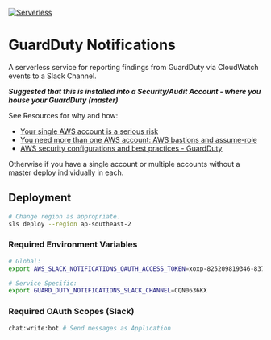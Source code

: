 [![Serverless](http://public.serverless.com/badges/v3.svg)](http://www.serverless.com)

# GuardDuty Notifications

A serverless service for reporting findings from GuardDuty via CloudWatch events to a Slack Channel.

***Suggested that this is installed into a Security/Audit Account - where you house your GuardDuty (master)***

See Resources for why and how:
* [Your single AWS account is a serious risk](https://cloudonaut.io/your-single-aws-account-is-a-serious-risk/)
* [You need more than one AWS account: AWS bastions and assume-role](https://blog.coinbase.com/you-need-more-than-one-aws-account-aws-bastions-and-assume-role-23946c6dfde3)
* [AWS security configurations and best practices - GuardDuty](https://asecure.cloud/l/s_guardduty/)

Otherwise if you have a single account or multiple accounts without a master deploy individually in each.

## Deployment

```zsh
# Change region as appropriate.
sls deploy --region ap-southeast-2
```

### Required Environment Variables

```zsh
# Global:
export AWS_SLACK_NOTIFICATIONS_OAUTH_ACCESS_TOKEN=xoxp-825209819346-837534187124-837535618052-6597eb2eaceccd85340e0fe5033b43db

# Service Specific:
export GUARD_DUTY_NOTIFICATIONS_SLACK_CHANNEL=CQN0636KX
```

### Required OAuth Scopes (Slack)

```zsh
chat:write:bot # Send messages as Application
```